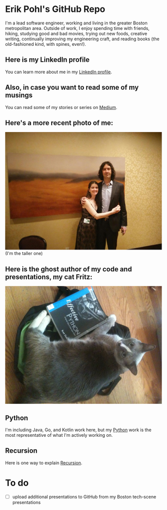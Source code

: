 # Erik Pohl's GitHub Repo

I'm a lead software engineer, working and living in the greater Boston metropolitan area.  Outside of work, I enjoy spending time with friends, hiking, studying good and bad movies, trying out new foods, creative writing, continually improving my engineering craft, and reading books (the old-fashioned kind, with spines, even!).

## Here is my LinkedIn profile

You can learn more about me in my [LinkedIn profile](https://www.linkedin.com/in/erik-pohl-0792159/ "My LinkedIn link").

## Also, in case you want to read some of my musings 

You can read some of my stories or series on [Medium](https://medium.com/@erikpohl.444 "My blog on Medium").

## Here's a more recent photo of me:
![I'm the taller one](https://github.com/ErikPohl-Lot49-Projects/Erik-Pohl-Repo/blob/master/media/more_recent.jpg "I'm the taller one")
 (I'm the taller one)
 
 ## Here is the ghost author of my code and presentations, my cat Fritz:
![OctoFritz](https://github.com/ErikPohl-Lot49-Projects/Erik-Pohl-Repo/blob/master/media/octofritz.jpg "OctoFritz")

## Python

I'm including Java, Go, and Kotlin work here, but my [Python](https://github.com/ErikPohl-Lot49-Projects/Erik-Pohl-Repo/tree/master/python "<3") work is the most representative of what I'm actively working on.

## Recursion

Here is one way to explain [Recursion](https://github.com/ErikPohl-Lot49-Projects/Erik-Pohl-Repo/blob/master/README.md "Recursion").

# To do

- [ ] upload additional presentations to GitHub from my Boston tech-scene presentations
